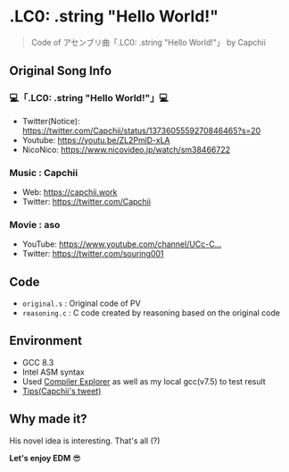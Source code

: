# .LC0: .string "Hello World!"

> Code of アセンブリ曲「.LC0: .string "Hello World!"」 by Capchii

## Original Song Info
### 💻「.LC0: .string "Hello World!"」💻
- Twitter(Notice): https://twitter.com/Capchii/status/1373605559270846465?s=20
- Youtube: https://youtu.be/ZL2PmlD-xLA
- NicoNico: https://www.nicovideo.jp/watch/sm38466722
### Music : Capchii
- Web: https://capchii.work​​​
- Twitter: https://twitter.com/Capchii​​​​
### Movie : aso
- YouTube: https://www.youtube.com/channel/UCc-C...​
- Twitter: https://twitter.com/souring001​

## Code
- `original.s` : Original code of PV
- `reasoning.c` : C code created by reasoning based on the original code

## Environment
- GCC 8.3
- Intel ASM syntax
- Used [Compiler Explorer](https://godbolt.org) as well as my local gcc(v7.5) to test result
- [Tips(Capchii's tweet)](https://twitter.com/Capchii/status/1373826734429143041?s=20)

## Why made it?
His novel idea is interesting. That's all (?)

**Let's enjoy EDM** 😎
